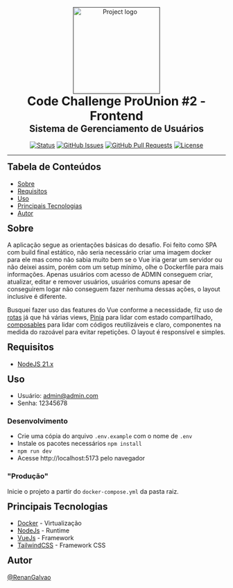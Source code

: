 <div align="center">
  <a href="" rel="noopener">
 <img width="200px" height="200px" src="https://vuejs.org/logo.svg" alt="Project logo"></a>
</div>

<h1 align="center">Code Challenge ProUnion #2 - Frontend</h1>
<h2 align="center">Sistema de Gerenciamento de Usuários</h2>

<div align="center">

  [![Status](https://img.shields.io/badge/status-active-success.svg)]() 
  [![GitHub Issues](https://img.shields.io/github/issues/RenanGalvao/code-challenge-prounion-2.svg)](https://github.com/RenanGalvao/code-challenge-prounion-2/issues)
  [![GitHub Pull Requests](https://img.shields.io/github/issues-pr/RenanGalvao/code-challenge-prounion-2.svg)](https://github.com/RenanGalvao/code-challenge-prounion-2/pulls)
  [![License](https://img.shields.io/badge/license-MIT-blue.svg)](/LICENSE)
  
</div>

---

## Tabela de Conteúdos
- [Sobre](#sobre)
- [Requisitos](#requisitos)
- [Uso](#uso)
- [Principais Tecnologias](#tec)
- [Autor](#autor)


## Sobre <a name="sobre"></a>
A aplicação segue as orientações básicas do desafio. Foi feito como SPA com build final estático, não seria necessário criar uma imagem docker para ele mas como não sabia muito bem se o Vue iria gerar um servidor ou não deixei assim, porém com um setup mínimo, olhe o Dockerfile para mais informações. Apenas usuários com acesso de ADMIN conseguem criar, atualizar, editar e remover usuários, usuários comuns apesar de conseguirem logar não conseguem fazer nenhuma dessas ações, o layout inclusive é diferente.

Busquei fazer uso das features do Vue conforme a necessidade, fiz uso de [rotas](https://router.vuejs.org/) já que há várias views, [Pinia](https://pinia.vuejs.org/) para lidar com estado compartilhado, [composables](https://vuejs.org/guide/reusability/composables.html) para lidar com códigos reutilizáveis e claro, componentes na medida do razoável para evitar repetições. O layout é responsível e simples.

## Requisitos <a name="requisitos"></a>
- [NodeJS 21.x](https://nodejs.org/en/download/prebuilt-installer/current)


## Uso <a name="uso"></a>
- Usuário: admin@admin.com
- Senha: 12345678

### Desenvolvimento
- Crie uma cópia do arquivo ``.env.example`` com o nome de ``.env``
- Instale os pacotes necessários ``npm install``
- ``npm run dev``
- Acesse http://localhost:5173 pelo navegador

### "Produção"
Inicie o projeto a partir do ``docker-compose.yml`` da pasta raiz.


## Principais Tecnologias <a name="tec"></a>
- [Docker](https://www.docker.com/) - Virtualização
- [NodeJs](https://nodejs.org/en/) - Runtime
- [VueJs](https://vuejs.org/) - Framework
- [TailwindCSS](https://tailwindcss.com/) - Framework CSS


## Autor <a name="autor"></a>
[@RenanGalvao](https://renangalvao.github.io/whoami/)


<style>
    h1 {
        border: 0;
        margin: 0;
    }
    h2 {
        margin-top: 0;
        border: 0;
    }
</style>

